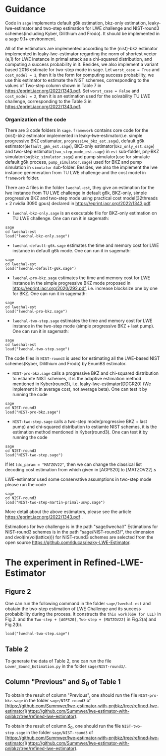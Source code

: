 # Guidance
Code in `sage` implements default g6k estimation, bkz-only estimation, leaky-lwe-estimator and two-step estimation for LWE challenge and NIST-round3 schemes(including Kyber, Dilithium and Frodo). It should be implemented in a sage 9.1+ environment.

All of the estimators are implemented according to the  (nist)-bkz estimator implemented in leaky-lwe-estimator regarding the norm of shortest vector (e,1) for LWE instance in primal attack as a chi-squared distribution, and computing a success probability in it. Besides, we also implement a variant based 2016 estimate for two-step mode in sage. Let `worst_case = True` and `cost_model = 1`, then it is the form for computing success probability, we use this estimator to estimate the NIST schemes, corresponding to the values of Two-step column shown in Table 7 in https://eprint.iacr.org/2022/1343.pdf. Set `worst_case = False` and `cost_model = 2`, then it is an estimation used for the solvability TU LWE challenge, corresponding to the Table 3 in https://eprint.iacr.org/2022/1343.pdf.


### Organization of the code
There are 3 code folders in `sage`.  `framework` contains core code for the (nist)-bkz estimator implemented in leaky-lwe-estimator(i.e. simple progressive BKZ estiamator, `progressive_bkz_est.sage`), default g6k estimator(`default_g6k_est.sage`), BKZ-only estimator(`bkz_only_est.sage`) and two-step estimator(`two_step_mode_est.sage`) in `est` sub-folder, pnj-BKZ simulator(`pnjbkz_simulator.sage`) and pump simulator(use for simulate default g6k process, `pump_simulator.sage`) used for BKZ and pump simulation in `simulator` sub-folder. Besides, we also the implement the lwe instance geneneration from TU LWE challenge and the cost model in `framework` folder. 

There are 4 files in the folder `lwechal-est`, they give an estimation for the lwe instance from TU LWE challenge in default g6k, BKZ-only, simple progressive BKZ and two-step mode using practical cost model(32threads + 2 nvidia 3090 gpus) declared in https://eprint.iacr.org/2022/1343.pdf.
- `lwechal-bkz-only.sage` is an executable file for BKZ-only estimation on TU LWE challenge. One can run it in sagemath:
```
sage
cd lwechal-est
load("lwechal-bkz-only.sage")
```
- `lwechal-default-g6k.sage` estimates the time and memory cost for LWE instance in default g6k mode. One can run it in sagemath:
```
sage
cd lwechal-est
load("lwechal-default-g6k.sage")
```
- `lwechal-pro-bkz.sage` estimates the time and memory cost for LWE instance in the simple progressive BKZ mode proposed in https://eprint.iacr.org/2020/292.pdf, i.e. increase blocksize one by one for BKZ. One can run it in sagemath:
```
sage
cd lwechal-est
load("lwechal-pro-bkz.sage")
```
- `lwechal-two-step.sage` estimates the time and memory cost for LWE instance in the two-step mode (simple progressive BKZ + last pump). One can run it in sagemath:
```
sage
cd lwechal-est
load("lwechal-two-step.sage")
```


The code files in `NIST-round3` is used for estimating all the LWE-based NIST schemes(Kyber, Dilithium and Frodo) by EnumBS estimator. 

- `NIST-pro-bkz.sage` calls a progressive BKZ and chi-squared distribution to estiamte NIST schemes, it is the adaptive estimation method mentioned in Kyber(round3), i.e. leaky-lwe-estimator[DDGR20] (We implement it in average cost, not average beta). One can test it by running the code 
```
sage
cd NIST-round3
load("NIST-pro-bkz.sage")
```
- `NIST-two-step.sage` calls a two-step mode(progressive BKZ + last pump) and chi-squared distribution to estiamte NIST schemes, it is the estimation method mentioned in Kyber(round3). One can test it by running the code 
```
sage
cd NIST-round3
load("NIST-two-step.sage")
```
If let `ldc_param = "MATZOV22"`, then we can change the classical list decoding cost estimation from which given in [AGPS20] to [MATZOV22].s

LWE-estimator used some conservative assumptions in two-step mode please run the code 
```
sage
cd NIST-round3
load("NIST-two-step-martin-primal-usvp.sage")
```


More detail about the above estimators, please see the article https://eprint.iacr.org/2022/1343.pdf .


Estimations for lwe challenge is in the path "sage/lwechal/"
Estimations for NIST-round3 schemes is in the path "sage/NIST-round3/", the dimension and dvol(ln(vol(lattice))) for NIST-round3 schemes are selected from the open source https://github.com/lducas/leaky-LWE-Estimator.





# The experiment in Refined-LWE-Estimator
## Figure 2
One can run the following command in the folder `sage/lwechal-est` and obatain the two-step estimation of LWE Challenge and its success probabibility during the process. It constructs the `this work(GSA for LLL)` in Fig.2. and the `Two-step + [AGPS20]`, `Two-step + [MATZOV22]` in Fig.2(a) and Fig.2(b).
```
load("lwechal-two-step.sage")    
```



## Table 2

To generate the data of Table 2, one can run the file `Lower_Bound_Estimation.py` in the folder `sage/NIST-round3/`. 


## Column "Previous" and  $S_0$ of Table 1
To obtain the result of column "Previous", one should run the file `NIST-pro-bkz.sage` in the folder `sage/NIST-round3` of [https://github.com/Summwer/lwe-estimator-with-pnjbkz/tree/refined-lwe-estimator](https://github.com/Summwer/lwe-estimator-with-pnjbkz/tree/refined-lwe-estimator). 

To obtain the result of column $S_0$, one should run the file `NIST-two-step.sage` in the folder `sage/NIST-round3` of [https://github.com/Summwer/lwe-estimator-with-pnjbkz/tree/refined-lwe-estimator](https://github.com/Summwer/lwe-estimator-with-pnjbkz/tree/refined-lwe-estimator). 

